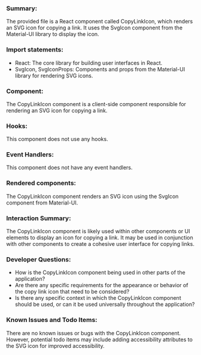 ### Summary:
The provided file is a React component called CopyLinkIcon, which renders an SVG icon for copying a link. It uses the SvgIcon component from the Material-UI library to display the icon.

### Import statements:
- React: The core library for building user interfaces in React.
- SvgIcon, SvgIconProps: Components and props from the Material-UI library for rendering SVG icons.

### Component:
The CopyLinkIcon component is a client-side component responsible for rendering an SVG icon for copying a link.

### Hooks:
This component does not use any hooks.

### Event Handlers:
This component does not have any event handlers.

### Rendered components:
The CopyLinkIcon component renders an SVG icon using the SvgIcon component from Material-UI.

### Interaction Summary:
The CopyLinkIcon component is likely used within other components or UI elements to display an icon for copying a link. It may be used in conjunction with other components to create a cohesive user interface for copying links.

### Developer Questions:
- How is the CopyLinkIcon component being used in other parts of the application?
- Are there any specific requirements for the appearance or behavior of the copy link icon that need to be considered?
- Is there any specific context in which the CopyLinkIcon component should be used, or can it be used universally throughout the application?

### Known Issues and Todo Items:
There are no known issues or bugs with the CopyLinkIcon component. However, potential todo items may include adding accessibility attributes to the SVG icon for improved accessibility.